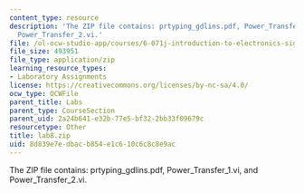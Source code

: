 ```yaml
---
content_type: resource
description: 'The ZIP file contains: prtyping_gdlins.pdf, Power_Transfer_1.vi, and
  Power_Transfer_2.vi.'
file: /ol-ocw-studio-app/courses/6-071j-introduction-to-electronics-signals-and-measurement-spring-2006/8d839e7edbacb854e1c610c6c8c8e9ac_lab8.zip
file_size: 493951
file_type: application/zip
learning_resource_types:
- Laboratory Assignments
license: https://creativecommons.org/licenses/by-nc-sa/4.0/
ocw_type: OCWFile
parent_title: Labs
parent_type: CourseSection
parent_uid: 2a24b641-e32b-77e5-bf32-2bb33f09679c
resourcetype: Other
title: lab8.zip
uid: 8d839e7e-dbac-b854-e1c6-10c6c8c8e9ac
---
```

The ZIP file contains: prtyping_gdlins.pdf, Power_Transfer_1.vi, and Power_Transfer_2.vi.